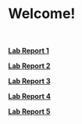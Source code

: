 # Welcome! 
</br>

[**Lab Report 1**](https://lindseyrapp.github.io/cse15l-lab-reports/LabReport1) 
</br>

[**Lab Report 2**](https://lindseyrapp.github.io/cse15l-lab-reports/LabReport2) 
</br>

[**Lab Report 3**](https://lindseyrapp.github.io/cse15l-lab-reports/LabReport3) 
</br>

[**Lab Report 4**](https://lindseyrapp.github.io/cse15l-lab-reports/LabReport4) 
</br>

[**Lab Report 5**](https://lindseyrapp.github.io/cse15l-lab-reports/LabReport5) 
</br>


